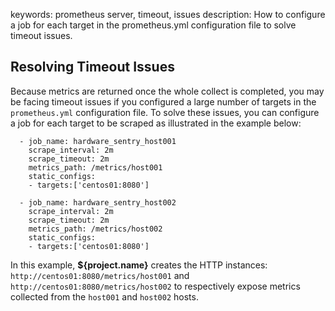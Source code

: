 keywords: prometheus server, timeout, issues 
description: How to configure a job for each target in the prometheus.yml configuration file to solve timeout issues.

## Resolving Timeout Issues

Because metrics are returned once the whole collect is completed, you may be facing timeout issues if you configured a large number of targets in the `prometheus.yml` configuration file. To solve these issues, you can configure a job for each target to be scraped as illustrated in the example below:

```
  - job_name: hardware_sentry_host001
    scrape_interval: 2m
    scrape_timeout: 2m
    metrics_path: /metrics/host001
    static_configs:
    - targets:['centos01:8080']

  - job_name: hardware_sentry_host002
    scrape_interval: 2m
    scrape_timeout: 2m
    metrics_path: /metrics/host002
    static_configs:
    - targets:['centos01:8080']
```

In this example, **${project.name}** creates the HTTP instances: `http://centos01:8080/metrics/host001` and `http://centos01:8080/metrics/host002` to respectively expose metrics collected from the `host001` and `host002` hosts.